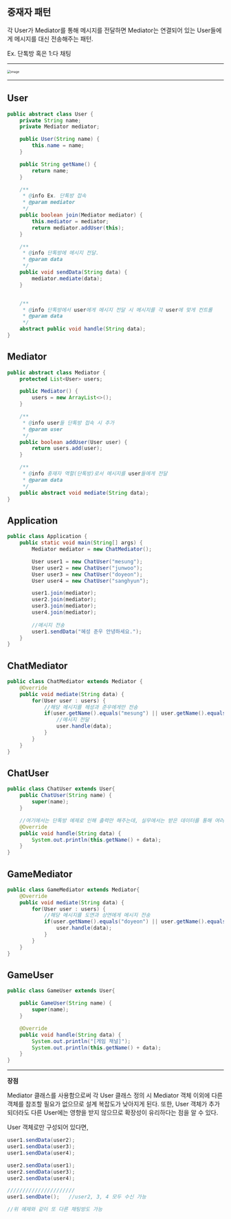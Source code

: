 ## 중재자 패턴

각 User가 Mediator를 통해 메시지를 전달하면 Mediator는 연결되어 있는 User들에게 메시지를 대신 전송해주는 패턴.

Ex. 단톡방 혹은 1:다 채팅

---

<img src="https://user-images.githubusercontent.com/40616436/86134706-e8f7eb80-bb24-11ea-891b-b1db6a0dbe18.png" alt="image" style="zoom:50%;" />

---

## User

~~~java
public abstract class User {
    private String name;
    private Mediator mediator;

    public User(String name) {
        this.name = name;
    }

    public String getName() {
        return name;
    }

    /**
     * @info Ex. 단톡방 접속
     * @param mediator
     */
    public boolean join(Mediator mediator) {
        this.mediator = mediator;
        return mediator.addUser(this);
    }

    /**
     * @info 단톡방에 메시지 전달.
     * @param data
     */
    public void sendData(String data) {
        mediator.mediate(data);
    }


    /**
     * @info 단톡방에서 user에게 메시지 전달 시 메시지를 각 user에 맞게 컨트롤
     * @param data
     */
    abstract public void handle(String data);
}
~~~



## Mediator

~~~java
public abstract class Mediator {
    protected List<User> users;

    public Mediator() {
        users = new ArrayList<>();
    }

    /**
     * @info user들 단톡방 접속 시 추가
     * @param user
     */
    public boolean addUser(User user) {
        return users.add(user);
    }

    /**
     * @info 중재자 역할(단톡방)로서 메시지를 user들에게 전달
     * @param data
     */
    public abstract void mediate(String data);
}

~~~



## Application

~~~java
public class Application {
    public static void main(String[] args) {
        Mediator mediator = new ChatMediator();

        User user1 = new ChatUser("mesung");
        User user2 = new ChatUser("junwoo");
        User user3 = new ChatUser("doyeon");
        User user4 = new ChatUser("sanghyun");

        user1.join(mediator);
        user2.join(mediator);
        user3.join(mediator);
        user4.join(mediator);
				
      	//메시지 전송
        user1.sendData("혜성 준우 안녕하세요.");
    }
}
~~~



## ChatMediator

~~~java
public class ChatMediator extends Mediator {
    @Override
    public void mediate(String data) {
        for(User user : users) {
            //해당 메시지를 헤성과 준우에게만 전송
            if(user.getName().equals("mesung") || user.getName().equals("junwoo")) {
                //메시지 전달
              	user.handle(data);
            }
        }
    }
}
~~~



## ChatUser

~~~java
public class ChatUser extends User{
    public ChatUser(String name) {
        super(name);
    }

  	//여기에서는 단톡방 예제로 인해 출력만 해주는데, 실무에서는 받은 데이터를 통해 여러 컨트롤이 가능.
    @Override
    public void handle(String data) {
        System.out.println(this.getName() + data);
    }
}

~~~



## GameMediator

~~~java
public class GameMediator extends Mediator{
    @Override
    public void mediate(String data) {
        for(User user : users) {
            //해당 메시지를 도연과 상연에게 메시지 전송
            if(user.getName().equals("doyeon") || user.getName().equals("sanghyun")) {
                user.handle(data);
            }
        }
    }
}

~~~



## GameUser

~~~java
public class GameUser extends User{

    public GameUser(String name) {
        super(name);
    }

    @Override
    public void handle(String data) {
        System.out.println("[게임 채널]");
        System.out.println(this.getName() + data);
    }
}
~~~



---

**장점**

Mediator 클래스를 사용함으로써 각 User 클래스 정의 시 Mediator 객체 이외에 다른 객체를 참조할 필요가 없으므로 설계 복잡도가 낮아지게 된다. 또한, User 객체가 추가되더라도 다른 User에는 영향을 받지 않으므로 확장성이 유리하다는 점을 알 수 있다.

User 객체로만 구성되어 있다면,

~~~java
user1.sendData(user2);
user1.sendData(user3);
user1.sendData(user4);

user2.sendData(user1);
user2.sendData(user3);
user2.sendData(user4);

//////////////////////
user1.sendDate();	//user2, 3, 4 모두 수신 가능

//위 예제와 같이 또 다른 채팅방도 가능
~~~

